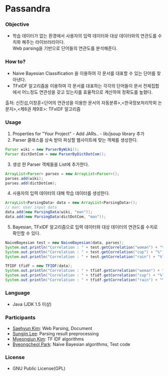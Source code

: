 ﻿# Passandra

### Objective

 + 학습 데이터가 없는 환경에서 사용자의 입력 데이터와 대상 데이터와의 연관도를 수치화 해주는 라이브러리이다.  
Web parsing을 기반으로 단어들의 연관도를 분석해준다.  

### How to?

* Naive Bayesian Classification 을 이용하여 각 문서를 대표할 수 있는 단어를 찾아낸다.  
* TFxIDF 알고리즘을 이용하여 각 문서를 대표하는 각각의 단어들이 문서 전체집합에서 어느정도 연관성을 갖고 있는지를 효율적으로 계산하여 정확도를 높혔다.  

출처: 신진섭,이창훈<단어의 연관성을 이용한 문서의 자동분류>,<한국정보처리학회 논문지>,<제6권 제9호>: TFxIDF 알고리즘  

### Usage

  1. Properties for "Your Project" - Add JARs.. - lib/jsoup library 추가  
  2. Parser 클래스를 상속 받아 파싱할 웹사이트에 맞는 객체를 생성한다.  

  ```Java
  Parser wiki = new ParserByWiki();
  Parser dictDotCom = new ParserByDictDotCom();
  ```

  3. 생성 한 Parser 객체들을 List에 추가한다.  

  ```Java
  ArrayList<Parser> parses = new ArrayList<Parser>();
  parses.add(wiki);
  parses.add(dictDotCom);
  ```

  4. 사용자의 입력 데이터의 대해 학습 데이터를 생성한다.  

  ```Java
  ArrayList<ParsingData> data = new ArrayList<ParsingData>();
  // man: User input data
  data.add(new ParsingData(wiki, "man"));
  data.add(new ParsingData(dictDotCom, "man"));
  ```

  5. Bayesian, TFxIDF 알고리즘으로 입력 데이터와 대상 데이터의 연관도를 수치로 확인할 수 있다.  

  ```Java
  NaiveBayesian test = new NaiveBayesian(data, parses);
  System.out.println("Correlation : " + test.getCorrelation("woman") + "%");
  System.out.println("Correlation : " + test.getCorrelation("cup") + "%");
  System.out.println("Correlation : " + test.getCorrelation("rain") + "%");
    
  TFIDF tfidf = new TFIDF(data);
  System.out.println("Correlation : " + tfidf.getCorrelation("woman") + "%");
  System.out.println("Correlation : " + tfidf.getCorrelation("cup") + "%");
  System.out.println("Correlation : " + tfidf.getCorrelation("rain") + "%");
  ```

### Language

 + Java (JDK 1.5 이상)

### Participants

* [Saehyun Kim](https://github.com/saehyun/): Web Parsing, Document  
* [Sungjin Lee](https://github.com/qchonjae): Parsing result preprocessing  
* [Myeongjun Kim](https://github.com/kimmyeongjun): TF IDF algorithms  
* [Byeongcheol Park](https://github.com/gkr2410): Naive Bayesian algorithms, Test code  

### License

 + GNU Public License(GPL)

